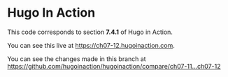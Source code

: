 Hugo In Action
===============

This code corresponds to section **7.4.1** of Hugo in Action.

You can see this live at https://ch07-12.hugoinaction.com.

You can see the changes made in this branch at https://github.com/hugoinaction/hugoinaction/compare/ch07-11...ch07-12


